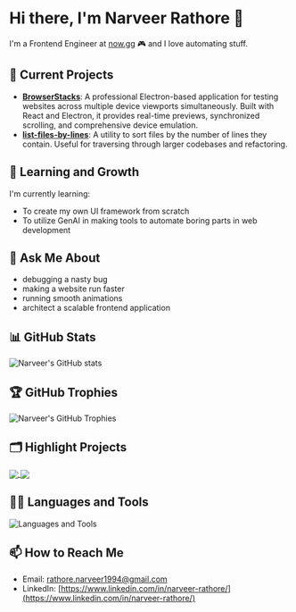 # Hi there, I'm Narveer Rathore 👋
I'm a Frontend Engineer at [now.gg](https://now.gg/) 🎮 and I love automating stuff.

## 🔭 Current Projects
- **[BrowserStacks](https://github.com/narveer-rathore/browser-stacks)**: A professional Electron-based application for testing websites across multiple device viewports simultaneously. Built with React and Electron, it provides real-time previews, synchronized scrolling, and comprehensive device emulation.
- **[list-files-by-lines](https://www.npmjs.com/package/list-files-by-lines)**: A utility to sort files by the number of lines they contain. Useful for traversing through larger codebases and refactoring.

## 🌱 Learning and Growth
I'm currently learning:
- To create my own UI framework from scratch
- To utilize GenAI in making tools to automate boring parts in web development

## 💬 Ask Me About
- debugging a nasty bug 
- making a website run faster
- running smooth animations
- architect a scalable frontend application

## 📊 GitHub Stats
![Narveer's GitHub stats](https://github-readme-stats.vercel.app/api?username=narveer-rathore&show_icons=true&theme=gruvbox_light&hide=rank)

## 🏆 GitHub Trophies
![Narveer's GitHub Trophies](https://github-profile-trophy.vercel.app/?username=narveer-rathore&stats=-Reviews,-Followers)

## 🗂️ Highlight Projects
<a href="https://github.com/narveer-rathore/browser-stacks">
  <img align="center" src="https://github-readme-stats.vercel.app/api/pin/?username=narveer-rathore&repo=browser-stacks&theme=radical" />
</a>
<a href="https://github.com/narveer-rathore/page-editor">
  <img align="center" src="https://github-readme-stats.vercel.app/api/pin/?username=narveer-rathore&repo=page-editor&theme=radical" />
</a>

## 🧑‍💻 Languages and Tools
![Languages and Tools](https://skillicons.dev/icons?i=js,ts,react,nextjs,nodejs,html,css,redux,sass,jest,python,mysql,git,github,docker,kubernetes,aws,firebase)

## 📫 How to Reach Me
- Email: [rathore.narveer1994@gmail.com](mailto:rathore.narveer1994@gmail.com)
- LinkedIn: [https://www.linkedin.com/in/narveer-rathore/](https://www.linkedin.com/in/narveer-rathore/)

<!--


## ⚡ Fun Fact
[Share a fun fact about yourself or your interests]
- 🔭 I’m currently working on a frontend playground static site like CodePen 
- 🌱 I’m learning about AI and RAGs. After completing [IBM's Full Stack Developer](https://www.coursera.org/account/accomplishments/professional-cert/SLK2E9HUFWVB), I immediately knew what my next project would include!
- 👯 I’m looking to collaborate on anything that intersects between technology and problem solving.
- 📫 How to reach me: [email](mailto:rathore.narveer1994@gmail.com)

- ⚡ Skills:       Next.Js, React, JavaScript, TypeScript, HTML/CSS, Python
- ⚡ Technologies: WebRTC, AWS, WebAssembly, Optimization, Performance, Testing

**narveer-rathore/narveer-rathore** is a ✨ _special_ ✨ repository because its `README.md` (this file) appears on your GitHub profile.

Here are some ideas to get you started:

- 🔭 I’m currently working on ...
- 🌱 I’m currently learning ...
- 👯 I’m looking to collaborate on ...
- 🤔 I’m looking for help with ...
- 💬 Ask me about ...
- 📫 How to reach me: ...
- 😄 Pronouns: ...
- ⚡ Fun fact: ...
-->
